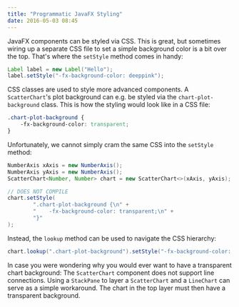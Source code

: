 ```yaml
---
title: "Programmatic JavaFX Styling"
date: 2016-05-03 08:45
---
```

JavaFX components can be styled via CSS.
This is great, but sometimes wiring up a separate CSS file to set a simple background color is a bit over the top.
That's where the `setStyle` method comes in handy:

```java
Label label = new Label("Hello");
label.setStyle("-fx-background-color: deeppink");
```

CSS classes are used to style more advanced components.
A `ScatterChart`'s plot background can e.g. be styled via the `chart-plot-background` class.
This is how the styling would look like in a CSS file:
```css
.chart-plot-background {
    -fx-background-color: transparent;
}
```
Unfortunately, we cannot simply cram the same CSS into the `setStyle` method:
```java
NumberAxis xAxis = new NumberAxis();
NumberAxis yAxis = new NumberAxis();
ScatterChart<Number, Number> chart = new ScatterChart<>(xAxis, yAxis);

// DOES NOT COMPILE
chart.setStyle(
        ".chart-plot-background {\n" +
        "    -fx-background-color: transparent;\n" +
        "}"
);
```
Instead, the `lookup` method can be used to navigate the CSS hierarchy:
```java
chart.lookup(".chart-plot-background").setStyle("-fx-background-color: transparent");
```
In case you were wondering why you would ever want to have a transparent chart background:
The `ScatterChart` component does not support line connections.
Using a `StackPane` to layer a `ScatterChart` and a `LineChart` can serve as a simple workaround.
The chart in the top layer must then have a transparent background.